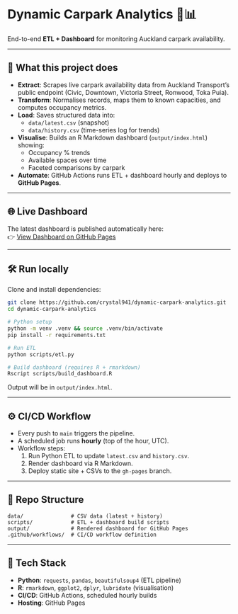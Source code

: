 # Dynamic Carpark Analytics 🚗📊

End-to-end **ETL + Dashboard** for monitoring Auckland carpark availability.

---

## 🔎 What this project does
- **Extract**: Scrapes live carpark availability data from Auckland Transport’s public endpoint (Civic, Downtown, Victoria Street, Ronwood, Toka Puia).  
- **Transform**: Normalises records, maps them to known capacities, and computes occupancy metrics.  
- **Load**: Saves structured data into:
  - `data/latest.csv` (snapshot)  
  - `data/history.csv` (time-series log for trends)  
- **Visualise**: Builds an R Markdown dashboard (`output/index.html`) showing:
  - Occupancy % trends  
  - Available spaces over time  
  - Faceted comparisons by carpark  
- **Automate**: GitHub Actions runs ETL + dashboard hourly and deploys to **GitHub Pages**.

---

## 🌐 Live Dashboard
The latest dashboard is published automatically here:  
👉 [View Dashboard on GitHub Pages](https://crystal941.github.io/dynamic-carpark-analytics/)

---

## 🛠 Run locally
Clone and install dependencies:

```bash
git clone https://github.com/crystal941/dynamic-carpark-analytics.git
cd dynamic-carpark-analytics

# Python setup
python -m venv .venv && source .venv/bin/activate
pip install -r requirements.txt

# Run ETL
python scripts/etl.py

# Build dashboard (requires R + rmarkdown)
Rscript scripts/build_dashboard.R
```

Output will be in `output/index.html`.

---

## ⚙️ CI/CD Workflow
- Every push to `main` triggers the pipeline.  
- A scheduled job runs **hourly** (top of the hour, UTC).  
- Workflow steps:
  1. Run Python ETL to update `latest.csv` and `history.csv`.  
  2. Render dashboard via R Markdown.  
  3. Deploy static site + CSVs to the `gh-pages` branch.  

---

## 📂 Repo Structure
```
data/               # CSV data (latest + history)
scripts/            # ETL + dashboard build scripts
output/             # Rendered dashboard for GitHub Pages
.github/workflows/  # CI/CD workflow definition
```

---

## 🚀 Tech Stack
- **Python**: `requests`, `pandas`, `beautifulsoup4` (ETL pipeline)  
- **R**: `rmarkdown`, `ggplot2`, `dplyr`, `lubridate` (visualisation)  
- **CI/CD**: GitHub Actions, scheduled hourly builds  
- **Hosting**: GitHub Pages  
